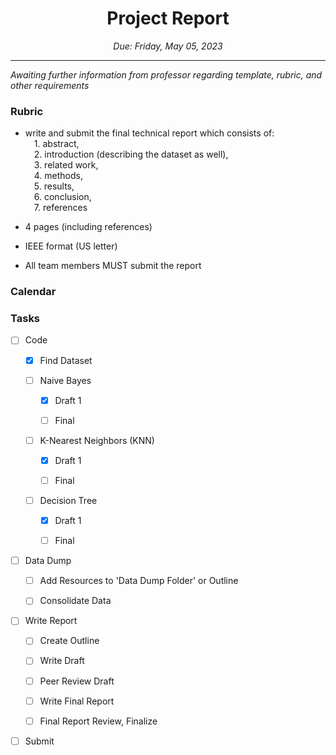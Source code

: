 
<h1 align="center">Project Report</h1>
<p align="center"><i>Due: Friday, May 05, 2023</i></p>

----

<i> Awaiting further information from professor regarding template, rubric, and other requirements </i>

### Rubric

- write and submit the final technical report which consists of: 
<br>&emsp;1. abstract, 
<br>&emsp;2.  introduction (describing the dataset as well), 
<br>&emsp;3.  related work, 
<br>&emsp;4.  methods, 
<br>&emsp;5.  results, 
<br>&emsp;6.  conclusion, 
<br>&emsp;7.  references

- 4 pages (including references)
- IEEE format (US letter)

- All team members MUST submit the report

### Calendar



### Tasks

- [ ]  Code

	- [X]	Find Dataset
	
	- [ ]	Naive Bayes
	
		- [X]	Draft 1
		
		- [ ]	Final

	- [ ]	K-Nearest Neighbors (KNN)
		
		- [X]	Draft 1
		
		- [ ]	Final
	
	- [ ]	Decision Tree 	
	
		- [X]	Draft 1
		
		- [ ]	Final
	
- [ ]  Data Dump

	- [ ]	Add Resources to 'Data Dump Folder' or Outline

	- [ ]	Consolidate Data
	
- [ ]  Write Report

	- [ ]	Create Outline

	- [ ]	Write Draft

	- [ ]	Peer Review Draft
	
	- [ ]	Write Final Report
	
	- [ ]	Final Report Review, Finalize

- [ ]  Submit 
